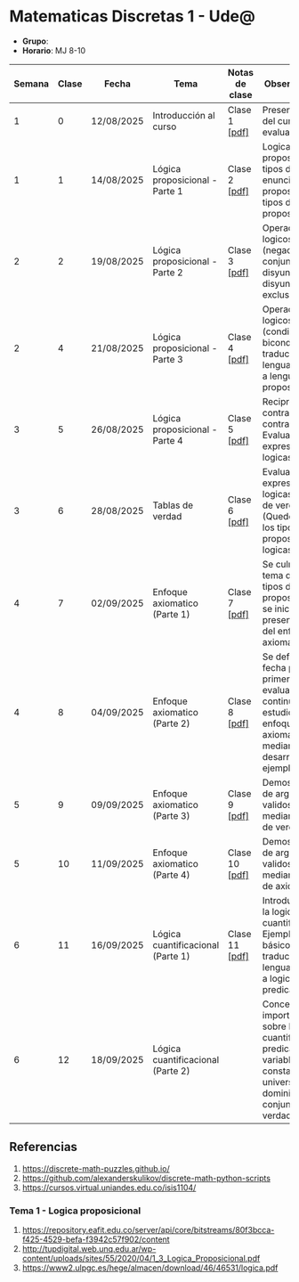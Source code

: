 # Matematicas Discretas 1 - Ude@

* **Grupo**: 
* **Horario**: MJ 8-10


| Semana | Clase | Fecha        | Tema                               | Notas de clase                            |Observaciones|
|--------|-------|--------------|------------------------------------|-------------------------------------------|-------------|
| 1      | 0     | 12/08/2025   | Introducción al curso              | Clase 1 [[pdf]](clase01_12-08-2025.pdf)   | Presentación del curso y evaluación     |
| 1      | 1     | 14/08/2025   | Lógica proposicional - Parte 1     | Clase 2 [[pdf]](clase02_14-08-2025.pdf)   | Logica proposicional, tipos de enunciados, proposiciones, tipos de proposiciones |
| 2      | 2     | 19/08/2025   | Lógica proposicional - Parte 2     | Clase 3 [[pdf]](clase03_19-08-2025.pdf)   | Operadores logicos (negacion, conjuncion, disyuncion, disyuncion exclusiva)|
| 2      | 4     | 21/08/2025   | Lógica proposicional - Parte 3     | Clase 4 [[pdf]](clase04_21-08-2025.pdf)   | Operadores logicos (condicional, bicondicional), traducción de lenguaje natural a lenguaje proposicional |
| 3      | 5     | 26/08/2025   | Lógica proposicional - Parte 4     | Clase 5 [[pdf]](clase05_26-08-2025.pdf)   | Reciproco, contrareciproco, contrario - Evaluacion de expresiones logicas |
| 3      | 6     | 28/08/2025   | Tablas de verdad | Clase 6 [[pdf]](clase06_28-08-2025.pdf)   | Evaluación de expresiones logicas, Tablas de verdad (Quedo faltando los tipos de proposiciones logicas)|
| 4      | 7     | 02/09/2025   | Enfoque axiomatico (Parte 1) | Clase 7 [[pdf]](clase07_02-09-2025.pdf)   | Se culmino el tema de los tipos de proposiciones y se inicio la presentación del enfoque axiomatico|
| 4      | 8     | 04/09/2025   | Enfoque axiomatico (Parte 2) | Clase 8 [[pdf]](clase08_04-09-2025.pdf)   | Se definió la fecha para la primera evaluación y se continuo el estudio del enfoque axiomatico mediante el desarrollo de ejemplos |
| 5      | 9     | 09/09/2025   | Enfoque axiomatico (Parte 3) | Clase 9 [[pdf]](clase09_09-09-2025.pdf)   | Demostración de argumentos validos mediante tablas de verdad |
| 5      | 10    | 11/09/2025   | Enfoque axiomatico (Parte 4) | Clase 10 [[pdf]](clase10_11-09-2025.pdf)   | Demostración de argumentoa validos mediante el uso de axiomas |
| 6      | 11    | 16/09/2025   | Lógica cuantificacional (Parte 1) | Clase 11 [[pdf]](clase11_16-09-2025.pdf)   | Introducción a la logica cuantificacional. Ejemplos básicos de traducción de lenguaje natural a logica de predicados |
| 6      | 12    | 18/09/2025   | Lógica cuantificacional (Parte 2) |    | Conceptos importantes sobre logica cuantificacional: predicado, variable, constante, universo de dominio, conjunto de verdad |



## Referencias

1. https://discrete-math-puzzles.github.io/
2. https://github.com/alexanderskulikov/discrete-math-python-scripts
3. https://cursos.virtual.uniandes.edu.co/isis1104/

### Tema 1 - Logica proposicional

1. https://repository.eafit.edu.co/server/api/core/bitstreams/80f3bcca-f425-4529-befa-f3942c57f902/content
2. http://tupdigital.web.unq.edu.ar/wp-content/uploads/sites/55/2020/04/1_3_Logica_Proposicional.pdf
3. https://www2.ulpgc.es/hege/almacen/download/46/46531/logica.pdf